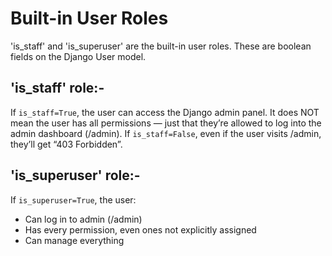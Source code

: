 # Built-in User Roles
'is_staff' and 'is_superuser' are the built-in user roles.
These are boolean fields on the Django User model.

## 'is_staff' role:-
If `is_staff=True`, the user can access the Django admin panel.
It does NOT mean the user has all permissions — just that they’re allowed to log into the admin dashboard (/admin).
If `is_staff=False`, even if the user visits /admin, they’ll get “403 Forbidden”.

## 'is_superuser' role:-
If `is_superuser=True`, the user:
* Can log in to admin (/admin)
* Has every permission, even ones not explicitly assigned
* Can manage everything
